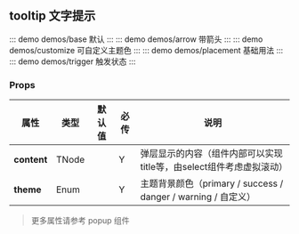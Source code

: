 ## tooltip 文字提示

::: demo demos/base 默认
:::
::: demo demos/arrow 带箭头
:::
::: demo demos/customize 可自定义主题色
:::
::: demo demos/placement 基础用法
:::
::: demo demos/trigger 触发状态
:::

### Props

| 属性 | 类型| 默认值| 必传| 说明|
|-----|-----|-----|-----|-----|
|**content** |TNode| | Y| 弹层显示的内容（组件内部可以实现title等，由select组件考虑虚拟滚动）|
|**theme** |Enum| | Y| 主题背景颜色（primary / success / danger / warning / 自定义）|

> 更多属性请参考 popup 组件
